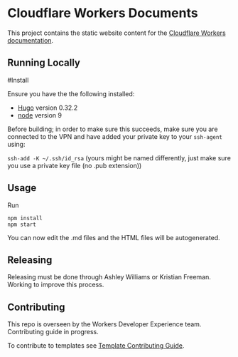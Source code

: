 # Cloudflare Workers Documents

This project contains the static website content for the [Cloudflare Workers documentation](https://workers.cloudflare.com/docs/).

## Running Locally

#Install

Ensure you have the the following installed:

- [Hugo](https://github.com/gohugoio/hugo) version 0.32.2
- [node](https://nodejs.org/en/download/) version 9

Before building; in order to make sure this succeeds, make sure you are connected to the VPN and have added your private key to your `ssh-agent` using:	

 `ssh-add -K ~/.ssh/id_rsa` (yours might be named differently, just make sure you use a private key file (no .pub extension))

## Usage

Run

```
npm install
npm start
```

You can now edit the .md files and the HTML files will be autogenerated.

## Releasing

Releasing must be done through Ashley Williams or Kristian Freeman. Working to improve this process.

## Contributing

This repo is overseen by the Workers Developer Experience team. Contributing guide in progress.

To contribute to templates see [Template Contributing Guide](content/templates/CONTRIBUTING.md).
